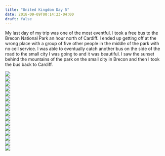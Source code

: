 ```yaml
---
title: "United Kingdom Day 5"
date: 2018-09-09T00:14:23-04:00
draft: false
---
```


<link href="/styles/common.css" rel="stylesheet">

<div class="content-shadow-container center-title-container">
    <p>My last day of my trip was one of the most eventful. I took a free bus to the Brecon National Park an hour north
    of Cardiff. I ended up getting off at the wrong place with a group of five other people in the middle of the park with
    no cell service. I was able to eventually catch another bus on the side of the road to the small city I was going to
    and it was beautiful. I saw the sunset behind the mountains of the park on the small city in Brecon and then I took
    the bus back to Cardiff.</p>
</div>

<div class="content-shadow-container">
    <a href="https://imagizer.imageshack.com/v2/640x480q90/922/3gNvLM.jpg" target="_blank">
        <img src="https://imagizer.imageshack.com/v2/640x480q90/922/3gNvLM.jpg"/>
    </a>
</div>

<div class="content-shadow-container">
    <a href="https://imagizer.imageshack.com/v2/640x480q90/921/9W2Ui3.jpg" target="_blank">
        <img src="https://imagizer.imageshack.com/v2/640x480q90/921/9W2Ui3.jpg"/>
    </a>
</div>

<div class="content-shadow-container">
    <a href="https://imagizer.imageshack.com/v2/640x480q90/923/r3QYTO.jpg" target="_blank">
        <img src="https://imagizer.imageshack.com/v2/640x480q90/923/r3QYTO.jpg"/>
    </a>
</div>

<div class="content-shadow-container">
    <a href="https://imagizer.imageshack.com/v2/640x480q90/922/RRuNbZ.jpg" target="_blank">
        <img src="https://imagizer.imageshack.com/v2/640x480q90/922/RRuNbZ.jpg"/>
    </a>
</div>

<div class="content-shadow-container">
    <a href="https://imagizer.imageshack.com/v2/640x480q90/924/p9F7Ap.jpg" target="_blank">
        <img src="https://imagizer.imageshack.com/v2/640x480q90/924/p9F7Ap.jpg"/>
    </a>
</div>

<div class="content-shadow-container">
    <a href="https://imagizer.imageshack.com/v2/640x480q90/924/fN4Pc1.jpg" target="_blank">
        <img src="https://imagizer.imageshack.com/v2/640x480q90/924/fN4Pc1.jpg"/>
    </a>
</div>

<div class="content-shadow-container">
    <a href="https://imagizer.imageshack.com/v2/640x480q90/924/heKO7G.jpg" target="_blank">
        <img src="https://imagizer.imageshack.com/v2/640x480q90/924/heKO7G.jpg"/>
    </a>
</div>

<div class="content-shadow-container">
    <a href="https://imagizer.imageshack.com/v2/640x480q90/921/GOzr4q.jpg" target="_blank">
        <img src="https://imagizer.imageshack.com/v2/640x480q90/921/GOzr4q.jpg"/>
    </a>
</div>

<div class="content-shadow-container">
    <a href="https://imagizer.imageshack.com/v2/640x480q90/924/0Dr23B.jpg" target="_blank">
        <img src="https://imagizer.imageshack.com/v2/640x480q90/924/0Dr23B.jpg"/>
    </a>
</div>

<div class="content-shadow-container">
    <a href="https://imagizer.imageshack.com/v2/640x480q90/922/WsY7ae.jpg" target="_blank">
        <img src="https://imagizer.imageshack.com/v2/640x480q90/922/WsY7ae.jpg"/>
    </a>
</div>

<div class="content-shadow-container">
    <a href="https://imagizer.imageshack.com/v2/640x480q90/921/6UxAGY.jpg" target="_blank">
        <img src="https://imagizer.imageshack.com/v2/640x480q90/921/6UxAGY.jpg"/>
    </a>
</div>

<div class="content-shadow-container">
    <a href="https://imagizer.imageshack.com/v2/640x480q90/922/eBjXIF.jpg" target="_blank">
        <img src="https://imagizer.imageshack.com/v2/640x480q90/922/eBjXIF.jpg"/>
    </a>
</div>

<div class="content-shadow-container">
    <a href="https://imagizer.imageshack.com/v2/640x480q90/921/etFjeO.jpg" target="_blank">
        <img src="https://imagizer.imageshack.com/v2/640x480q90/921/etFjeO.jpg"/>
    </a>
</div>

<div class="content-shadow-container">
    <a href="https://imagizer.imageshack.com/v2/640x480q90/923/Tjv62c.jpg" target="_blank">
        <img src="https://imagizer.imageshack.com/v2/640x480q90/923/Tjv62c.jpg"/>
    </a>
</div>

<div class="content-shadow-container">
    <a href="https://imagizer.imageshack.com/v2/640x480q90/924/BAGzMV.jpg" target="_blank">
        <img src="https://imagizer.imageshack.com/v2/640x480q90/924/BAGzMV.jpg"/>
    </a>
</div>

<div class="content-shadow-container">
    <a href="https://imagizer.imageshack.com/v2/640x480q90/924/8qwBux.jpg" target="_blank">
        <img src="https://imagizer.imageshack.com/v2/640x480q90/924/8qwBux.jpg"/>
    </a>
</div>
